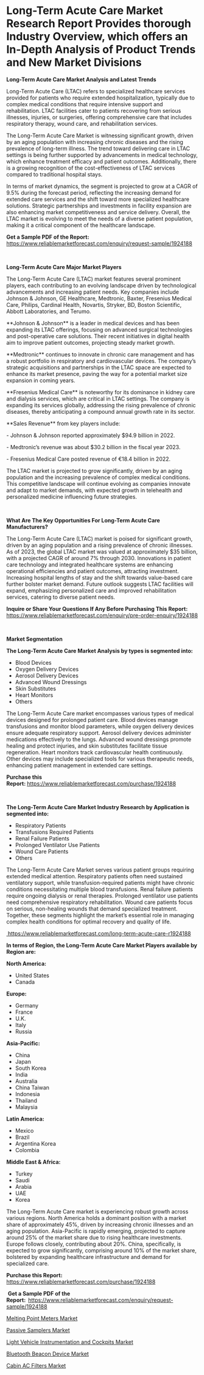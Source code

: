 <p><h1>Long-Term Acute Care Market Research Report Provides thorough Industry Overview, which offers an In-Depth Analysis of Product Trends and New Market Divisions</h1></p><p><strong>Long-Term Acute Care Market Analysis and Latest Trends</strong></p>
<p><p>Long-Term Acute Care (LTAC) refers to specialized healthcare services provided for patients who require extended hospitalization, typically due to complex medical conditions that require intensive support and rehabilitation. LTAC facilities cater to patients recovering from serious illnesses, injuries, or surgeries, offering comprehensive care that includes respiratory therapy, wound care, and rehabilitation services.</p><p>The Long-Term Acute Care Market is witnessing significant growth, driven by an aging population with increasing chronic diseases and the rising prevalence of long-term illness. The trend toward delivering care in LTAC settings is being further supported by advancements in medical technology, which enhance treatment efficacy and patient outcomes. Additionally, there is a growing recognition of the cost-effectiveness of LTAC services compared to traditional hospital stays.</p><p>In terms of market dynamics, the segment is projected to grow at a CAGR of 9.5% during the forecast period, reflecting the increasing demand for extended care services and the shift toward more specialized healthcare solutions. Strategic partnerships and investments in facility expansion are also enhancing market competitiveness and service delivery. Overall, the LTAC market is evolving to meet the needs of a diverse patient population, making it a critical component of the healthcare landscape.</p></p>
<p><strong>Get a Sample PDF of the Report:&nbsp;</strong> <a href="https://www.reliablemarketforecast.com/enquiry/request-sample/1924188?utm_campaign=1398&utm_medium=2&utm_source=Github&utm_content=ia&utm_term=24102024&utm_id=long-term-acute-care">https://www.reliablemarketforecast.com/enquiry/request-sample/1924188</a></p>
<p>&nbsp;</p>
<p><strong>Long-Term Acute Care Major Market Players</strong></p>
<p><p>The Long-Term Acute Care (LTAC) market features several prominent players, each contributing to an evolving landscape driven by technological advancements and increasing patient needs. Key companies include Johnson & Johnson, GE Healthcare, Medtronic, Baxter, Fresenius Medical Care, Philips, Cardinal Health, Novartis, Stryker, BD, Boston Scientific, Abbott Laboratories, and Terumo.</p><p>**Johnson & Johnson** is a leader in medical devices and has been expanding its LTAC offerings, focusing on advanced surgical technologies and post-operative care solutions. Their recent initiatives in digital health aim to improve patient outcomes, projecting steady market growth.</p><p>**Medtronic** continues to innovate in chronic care management and has a robust portfolio in respiratory and cardiovascular devices. The company’s strategic acquisitions and partnerships in the LTAC space are expected to enhance its market presence, paving the way for a potential market size expansion in coming years.</p><p>**Fresenius Medical Care** is noteworthy for its dominance in kidney care and dialysis services, which are critical in LTAC settings. The company is expanding its services globally, addressing the rising prevalence of chronic diseases, thereby anticipating a compound annual growth rate in its sector.</p><p>**Sales Revenue** from key players include:</p><p>- Johnson & Johnson reported approximately $94.9 billion in 2022.</p><p>- Medtronic’s revenue was about $30.2 billion in the fiscal year 2023.</p><p>- Fresenius Medical Care posted revenue of €18.4 billion in 2022.</p><p>The LTAC market is projected to grow significantly, driven by an aging population and the increasing prevalence of complex medical conditions. This competitive landscape will continue evolving as companies innovate and adapt to market demands, with expected growth in telehealth and personalized medicine influencing future strategies.</p></p>
<p>&nbsp;</p>
<p><strong>What Are The Key Opportunities For Long-Term Acute Care Manufacturers?</strong></p>
<p><p>The Long-Term Acute Care (LTAC) market is poised for significant growth, driven by an aging population and a rising prevalence of chronic illnesses. As of 2023, the global LTAC market was valued at approximately $35 billion, with a projected CAGR of around 7% through 2030. Innovations in patient care technology and integrated healthcare systems are enhancing operational efficiencies and patient outcomes, attracting investment. Increasing hospital lengths of stay and the shift towards value-based care further bolster market demand. Future outlook suggests LTAC facilities will expand, emphasizing personalized care and improved rehabilitation services, catering to diverse patient needs.</p></p>
<p><strong>Inquire or Share Your Questions If Any Before Purchasing This Report:</strong> <a href="https://www.reliablemarketforecast.com/enquiry/pre-order-enquiry/1924188?utm_campaign=1398&utm_medium=2&utm_source=Github&utm_content=ia&utm_term=24102024&utm_id=long-term-acute-care">https://www.reliablemarketforecast.com/enquiry/pre-order-enquiry/1924188</a></p>
<p>&nbsp;</p>
<p><strong>Market Segmentation</strong></p>
<p><strong>The Long-Term Acute Care Market Analysis by types is segmented into:</strong></p>
<p><ul><li>Blood Devices</li><li>Oxygen Delivery Devices</li><li>Aerosol Delivery Devices</li><li>Advanced Wound Dressings</li><li>Skin Substitutes</li><li>Heart Monitors</li><li>Others</li></ul></p>
<p><p>The Long-Term Acute Care market encompasses various types of medical devices designed for prolonged patient care. Blood devices manage transfusions and monitor blood parameters, while oxygen delivery devices ensure adequate respiratory support. Aerosol delivery devices administer medications effectively to the lungs. Advanced wound dressings promote healing and protect injuries, and skin substitutes facilitate tissue regeneration. Heart monitors track cardiovascular health continuously. Other devices may include specialized tools for various therapeutic needs, enhancing patient management in extended care settings.</p></p>
<p><strong>Purchase this Report:&nbsp;</strong><a href="https://www.reliablemarketforecast.com/purchase/1924188?utm_campaign=1398&utm_medium=2&utm_source=Github&utm_content=ia&utm_term=24102024&utm_id=long-term-acute-care">https://www.reliablemarketforecast.com/purchase/1924188</a></p>
<p>&nbsp;</p>
<p><strong>The Long-Term Acute Care Market Industry Research by Application is segmented into:</strong></p>
<p><ul><li>Respiratory Patients</li><li>Transfusions Required Patients</li><li>Renal Failure Patients</li><li>Prolonged Ventilator Use Patients</li><li>Wound Care Patients</li><li>Others</li></ul></p>
<p><p>The Long-Term Acute Care Market serves various patient groups requiring extended medical attention. Respiratory patients often need sustained ventilatory support, while transfusion-required patients might have chronic conditions necessitating multiple blood transfusions. Renal failure patients require ongoing dialysis or renal therapies. Prolonged ventilator use patients need comprehensive respiratory rehabilitation. Wound care patients focus on serious, non-healing wounds that demand specialized treatment. Together, these segments highlight the market’s essential role in managing complex health conditions for optimal recovery and quality of life.</p></p>
<p><a href="https://www.reliablemarketforecast.com/long-term-acute-care-r1924188?utm_campaign=1398&utm_medium=2&utm_source=Github&utm_content=ia&utm_term=24102024&utm_id=long-term-acute-care">&nbsp;https://www.reliablemarketforecast.com/long-term-acute-care-r1924188</a></p>
<p><strong>In terms of Region, the Long-Term Acute Care Market Players available by Region are:</strong></p>
<p>
    <p> <strong> North America: </strong>
        <ul>
            <li>United States</li>
            <li>Canada</li>
        </ul>
        </p> 
    <p> <strong> Europe: </strong>
        <ul>
            <li>Germany</li>
            <li>France</li>
            <li>U.K.</li>
            <li>Italy</li>
            <li>Russia</li>
        </ul>
        </p> 
    <p> <strong> Asia-Pacific: </strong>
        <ul>
            <li>China</li>
            <li>Japan</li>
            <li>South Korea</li>
            <li>India</li>
            <li>Australia</li>
            <li>China Taiwan</li>
            <li>Indonesia</li>
            <li>Thailand</li>
            <li>Malaysia</li>
        </ul>
        </p> 
    <p> <strong> Latin America: </strong>
        <ul>
            <li>Mexico</li>
            <li>Brazil</li>
            <li>Argentina Korea</li>
            <li>Colombia</li>
        </ul>
        </p> 
    <p> <strong> Middle East & Africa: </strong>
        <ul>
            <li>Turkey</li>
            <li>Saudi</li>
            <li>Arabia</li>
            <li>UAE</li>
            <li>Korea</li>
        </ul>
    </p>
    </p>
<p><p>The Long-Term Acute Care market is experiencing robust growth across various regions. North America holds a dominant position with a market share of approximately 45%, driven by increasing chronic illnesses and an aging population. Asia-Pacific is rapidly emerging, projected to capture around 25% of the market share due to rising healthcare investments. Europe follows closely, contributing about 20%. China, specifically, is expected to grow significantly, comprising around 10% of the market share, bolstered by expanding healthcare infrastructure and demand for specialized care.</p></p>
<p><strong>Purchase this Report: </strong><a href="https://www.reliablemarketforecast.com/purchase/1924188?utm_campaign=1398&utm_medium=2&utm_source=Github&utm_content=ia&utm_term=24102024&utm_id=long-term-acute-care">https://www.reliablemarketforecast.com/purchase/1924188</a></p>
<p>&nbsp;<strong>Get a Sample PDF of the Report:&nbsp;&nbsp;</strong><a href="https://www.reliablemarketforecast.com/enquiry/request-sample/1924188?utm_campaign=1398&utm_medium=2&utm_source=Github&utm_content=ia&utm_term=24102024&utm_id=long-term-acute-care">https://www.reliablemarketforecast.com/enquiry/request-sample/1924188</a></p>
<p><strong></strong></p>
<p><p><a href="https://issuu.com/reportprime-2/docs/melting-point-meters-market-size-20_88870156c17433?utm_campaign=1398&utm_medium=2&utm_source=Github&utm_content=ia&utm_term=24102024&utm_id=long-term-acute-care">Melting Point Meters Market</a></p><p><a href="https://issuu.com/reportprime-2/docs/passive-samplers-market-size-2030.p_874ca3b94d852d?utm_campaign=1398&utm_medium=2&utm_source=Github&utm_content=ia&utm_term=24102024&utm_id=long-term-acute-care">Passive Samplers Market</a></p><p><a href="https://github.com/johnieimmarta/Market-Research-Report-List-1/blob/main/light-vehicle-instrumentation-and-cockpits-market.md?utm_campaign=1398&utm_medium=2&utm_source=Github&utm_content=ia&utm_term=24102024&utm_id=long-term-acute-care">Light Vehicle Instrumentation and Cockpits Market</a></p><p><a href="https://www.linkedin.com/pulse/bluetooth-beacon-device-market-emerging-trends-future-prospects-sp3gc?utm_campaign=1398&utm_medium=2&utm_source=Github&utm_content=ia&utm_term=24102024&utm_id=long-term-acute-care">Bluetooth Beacon Device Market</a></p><p><a href="https://github.com/connornew3y/Market-Research-Report-List-1/blob/main/cabin-ac-filters-market.md?utm_campaign=1398&utm_medium=2&utm_source=Github&utm_content=ia&utm_term=24102024&utm_id=long-term-acute-care">Cabin AC Filters Market</a></p></p>